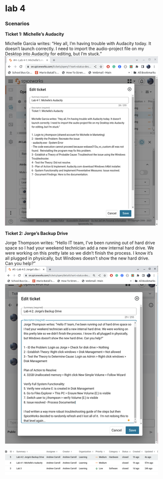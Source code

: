 # lab 4

### Scenarios

**Ticket 1: Michelle’s Audacity**

Michelle Garcia writes: “Hey all, I’m having trouble with Audacity today. It doesn’t launch correctly. I need to import the audio-project file on my Desktop into Audacity for editing, but I’m stuck.”
![Michelle's Ticket](media/michelle.png)

**Ticket 2: Jorge’s Backup Drive**

Jorge Thompson writes: “Hello IT team, I’ve been running out of hard drive space so I had your weekend technician add a new internal hard drive. We were working on this pretty late so we didn’t finish the process. I know it’s all plugged in physically, but Windows doesn’t show the new hard drive. Can you help?”
![Jorge's Ticket](media/jorge.png)

![closed tickets](media/lab4closedtix.png)
